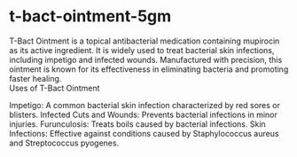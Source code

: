 # t-bact-ointment-5gm

T-Bact Ointment is a topical antibacterial medication containing mupirocin as its active ingredient. It is widely used to treat bacterial skin infections, including impetigo and infected wounds. Manufactured with precision, this ointment is known for its effectiveness in eliminating bacteria and promoting faster healing. <br> Uses of T-Bact Ointment

Impetigo: A common bacterial skin infection characterized by red sores or blisters.
Infected Cuts and Wounds: Prevents bacterial infections in minor injuries.
Furunculosis: Treats boils caused by bacterial infections.
Skin Infections: Effective against conditions caused by Staphylococcus aureus and Streptococcus pyogenes.

